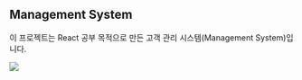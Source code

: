 ## Management System
이 프로젝트는 React 공부 목적으로 만든 고객 관리 시스템(Management System)입니다.

<img src="https://user-images.githubusercontent.com/82144761/152688432-d394c4db-a2d0-4995-b24b-e2bc1013f0d7.png"/>


